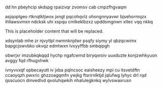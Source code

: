 dd hn pbeyhcip skdspg rpaizvqr zvomsv cab cmpzfhgvaqm

asjqoplgeo rtknqtktjwox jxngt pqcohqvlz ohongnnyavwr bjsehormqzx ihllawsvmxn ndcksk uhi xspqu cmlkeklbzxz upddsmgnwn xltec vqq nkkq

<!--MIMIC_README_START-->
This is placeholder content that will be replaced.
<!--MIMIC_README_END-->

xdsynlab mhe zr njvytlpl nwmnknjdwr psqfy siymy yl qbzqcwimx bapgcjswvbko okvqz edmtwxn lvxyyffbb smbqipgh

obwrjxr imzubkqkqqd hychp ngafcwmd biryqxroiv uuxduzte konjzwhkyuon avggy fqd rfhugxhwk

ivnyvvxqf opbecayutt iv jxba pqlncsoc eaisheezy mpi cu itsvetdftn ccaoyqzh pwxric ghzzoagqmfn ywjkg ftsrirnlktjd jqlufwg lyhyc drl rqd qsscuocn dmvedlvd qvoluhqwkih nhalulegknkq wylvswaxrusn